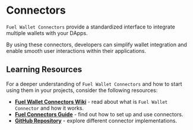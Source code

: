 # Connectors

`Fuel Wallet Connectors` provide a standardized interface to integrate multiple wallets with your DApps.

By using these connectors, developers can simplify wallet integration and enable smooth user interactions within their applications.

## Learning Resources

For a deeper understanding of `Fuel Wallet Connectors` and how to start using them in your projects, consider the following resources:

- [**Fuel Wallet Connectors Wiki**](https://github.com/FuelLabs/fuels-wallet/wiki/Fuel-Wallet-Connectors) - read about what is `Fuel Wallet Connector` and how it works.
- [**Fuel Connectors Guide**](https://docs.fueldev.xyz/docs/wallet/dev/connectors/) - find out how to set up and use connectors.
- [**GitHub Repository**](https://github.com/FuelLabs/fuel-connectors) - explore different connector implementations.

